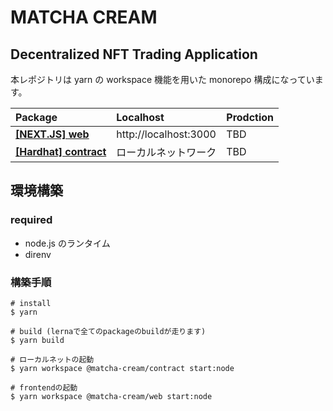 # MATCHA CREAM

## Decentralized NFT Trading Application

本レポジトリは yarn の workspace 機能を用いた monorepo 構成になっています。

| Package                                       | Localhost             | Prodction |
| :-------------------------------------------- | :-------------------- | :-------- |
| **[[NEXT.JS] web](./packages/web)**           | http://localhost:3000 | TBD       |
| **[[Hardhat] contract](./packages/contract)** | ローカルネットワーク  | TBD       |

## 環境構築

### required

- node.js のランタイム
- direnv

### 構築手順

```
# install
$ yarn

# build (lernaで全てのpackageのbuildが走ります)
$ yarn build

# ローカルネットの起動
$ yarn workspace @matcha-cream/contract start:node

# frontendの起動
$ yarn workspace @matcha-cream/web start:node
```
